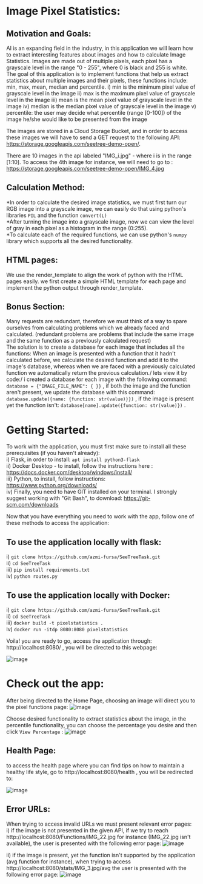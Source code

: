 # Image Pixel Statistics:

## Motivation and Goals:
AI is an expanding field in the industry, in this application we will learn how to extract interesting features about images and how to calculate Image Statistics.
Images are made out of multiple pixels, each pixel has a grayscale level in the range "0 - 255", where 0 is black and 255 is white. 
The goal of this application is to implement functions that help us extract statistics about multiple images and their pixels, these functions include: 
min, max, mean, median and percentile.
i) min is the minimum pixel value of grayscale level in the image
ii) max is the maximum pixel value of grayscale level in the image
iii) mean is the mean pixel value of grayscale level in the image
iv) median is the median pixel value of grayscale level in the image
v) percentile: the user may decide what percentile (range [0-100]) of the image he/she would like to be presented from the image


The images are stored in a Cloud Storage Bucket, and in order to access these images we will have to send a GET request to the following API:  https://storage.googleapis.com/seetree-demo-open/.  

There are 10 images in the api labeled "IMG_i.jpg" - where i is in the range [1:10]. To access the 4th image for instance, we will need to go to : https://storage.googleapis.com/seetree-demo-open/IMG_4.jpg

## Calculation Method:

*In order to calculate the desired image statistics, we must first turn our RGB image into a grayscale image, we can easily do that using python's libraries ```PIL``` and the function ```convert(L)```\
*After turning the image into a grayscale image, now we can view the level of gray in each pixel as a histogram in the range (0:255).\
*To calculate each of the required functions, we can use python's ```numpy``` library which supports all the desired functionality.

## HTML pages:
We use the render_template to align the work of python with the HTML pages easily. we first create a simple HTML template for each page and implement the python output through render_template.

## Bonus Section:
Many requests are redundant, therefore we must think of a way to spare ourselves from calculating problems which we already faced and calculated. (redundant problems are problems that include the same image and the same function as a previously calculated request)\
The solution is to create a database for each image that includes all the functions: When an image is presented with a function that it hadn't calculated before, we calculate the desired function and add it to the image's database, whereas when we are faced with a previously calculated function we automatically return the previous calculation./
lets view it by code:/
i created a database for each image with the following command: ```database = {"IMAGE_FILE_NAME": { }}``` , if both the image and the function aren't present, we update the database with this command: ```database.update({name: {function: str(value)}})``` , if the image is present yet the function isn't: ```database[name].update({function: str(value)})``` .

# Getting Started:
To work with the application, you must first make sure to install all these prerequisites (if you haven't already):\
i) Flask, in order to install: ```apt install python3-flask``` \
ii) Docker Desktop - to install, follow the instructions here : https://docs.docker.com/desktop/windows/install/ \
iii) Python, to install, follow instructions: https://www.python.org/downloads/ \
iv) Finally, you need to have GIT installed on your terminal. I strongly suggest working with "Git Bash", to download: https://git-scm.com/downloads 

Now that you have everything you need to work with the app, follow one of these methods to access the application: 

## To use the application locally with flask:
i) ```git clone https://github.com/azmi-fursa/SeeTreeTask.git```\
ii) ```cd SeeTreeTask``` \
iii) ```pip install requirements.txt``` \
iv) ```python routes.py```

## To use the application locally with Docker:
i) ```git clone https://github.com/azmi-fursa/SeeTreeTask.git```\
ii) ```cd SeeTreeTask``` \
iii) ```docker build -t pixelstatistics .``` \
iv) ```docker run -itdp 8080:8080 pixelstatistics``` 

Voila! you are ready to go, access the application through: http://localhost:8080/ , you will be directed to this webpage: 

![image](https://user-images.githubusercontent.com/91056755/140619905-68ca3dc0-ff1e-4cd1-ac03-072a6e18f5dd.png)

# Check out the app:

After being directed to the Home Page, choosing an image will direct you to the pixel functions page: 
![image](https://user-images.githubusercontent.com/91056755/140627702-8c1fe567-c010-4626-854e-6472740efe1a.png)

Choose desired functionality to extract statistics about the image, in the percentile functionality, you can choose the percentage you desire and then click ```View Percentage``` :
![image](https://user-images.githubusercontent.com/91056755/140627732-ac7cbcec-469d-41fb-83dd-3a3892295c1d.png)

## Health Page:
to access the health page where you can find tips on how to maintain a healthy life style, go to http://localhost:8080/health , you will be redirected to:

![image](https://user-images.githubusercontent.com/91056755/140623411-9a59c8bb-2887-493c-963a-86bf51ae974d.png)

## Error URLs:
When trying to access invalid URLs we must present relevant error pages:\
i) if the image is not presented in the given API, if we try to reach http://localhost:8080/Functions/IMG_22.jpg for instance (IMG_22.jpg isn't available), the user is presented with the following error page:
![image](https://user-images.githubusercontent.com/91056755/140619970-a8e8c473-e0cc-4811-b216-74d675facc8b.png)

ii) if the image is present, yet the function isn't supported by the application (avg function for instance), when trying to access http://localhost:8080/stats/IMG_3.jpg/avg the user is presented with the following error page:
![image](https://user-images.githubusercontent.com/91056755/140619985-3b7dae5d-cee3-4653-b1df-7102da43e139.png)
